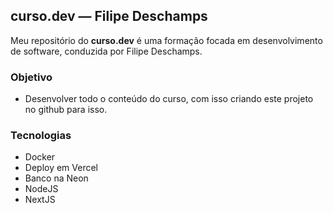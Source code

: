 ## curso.dev — Filipe Deschamps

Meu repositório do **curso.dev** é uma formação focada em desenvolvimento de software, conduzida por Filipe Deschamps.

### Objetivo

- Desenvolver todo o conteúdo do curso, com isso criando este projeto no github para isso.

### Tecnologias

- Docker
- Deploy em Vercel
- Banco na Neon
- NodeJS
- NextJS
